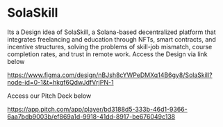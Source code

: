 # SolaSkill
Its a Design idea of SolaSkill, a Solana-based decentralized platform that integrates freelancing and education through NFTs, smart contracts, and incentive structures, solving the problems of skill-job mismatch, course completion rates, and trust in remote work.
Access the Design via link below

https://www.figma.com/design/nBJsh8cYWPeDMXq14B6gy8/SolaSkill?node-id=0-1&t=hkgf6QdwJdfVrjPN-1 

Access our Pitch Deck below

https://app.pitch.com/app/player/bd3188d5-333b-46d1-9366-6aa7bdb9003b/ef869a1d-9918-41dd-8917-be676049c138 

